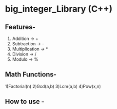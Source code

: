 # big_integer_Library (C++)

## Features-

 1) Addition -> +
 2) Subtraction -> -
 3) Multiplication -> *
 4) Division -> /
 5) Modulo -> %


## Math Functions-
  
 1)Factorial(n)
 2)Gcd(a,b)
 3)Lcm(a,b)
 4)Pow(x,n)
 
## How to use -


